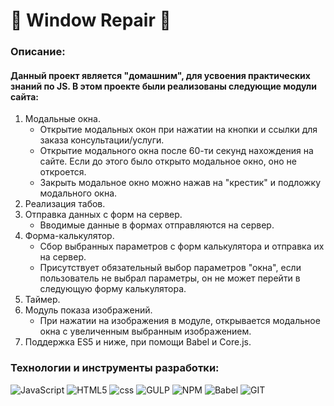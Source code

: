 # :hammer: Window Repair :wrench:
### Описание:
#### Данный проект является "домашним", для усвоения практических знаний по JS. В этом проекте были реализованы следующие модули сайта: 
 1. Модальные окна.
     - Открытие модальных окон при нажатии на кнопки и ссылки для заказа консультации/услуги.
     - Открытие модального окна после 60-ти секунд нахождения на сайте. Если до этого было открыто модальное окно, оно не откроется.  
     - Закрыть модальное окно можно нажав на "крестик" и подложку модального окна.
 2. Реализация табов. 
 3. Отправка данных с форм на сервер. 
     - Вводимые данные в формах отправляются на сервер.
 4. Форма-калькулятор. 
     - Сбор выбранных параметров с форм калькулятора и отправка их на сервер.
     - Присутствует обязательный выбор параметров "окна", если пользователь не выбрал параметры, он не может перейти в следующую форму калькулятора.
 5. Таймер. 
 6. Модуль показа изображений.
     - При нажатии на изображения в модуле, открывается модальное окна с увеличенным  выбранным изображением. 
 7. Поддержка ES5 и ниже, при помощи Babel и Core.js.
 ### Технологии и инструменты разработки:
![JavaScript](https://img.shields.io/badge/JavaScript-090909?style=for-the-badge&logo=javascript)
![HTML5](https://img.shields.io/badge/HTML5-090909?style=for-the-badge&logo=html5)
![css](https://img.shields.io/badge/CSS-090909?style=for-the-badge&logo=css3)
![GULP](https://img.shields.io/badge/GULP-090909?style=for-the-badge&logo=GULP)
![NPM](https://img.shields.io/badge/NPM-090909?style=for-the-badge&logo=NPM)
![Babel](https://img.shields.io/badge/Babel-090909?style=for-the-badge&logo=Babel)
![GIT](https://img.shields.io/badge/GIT-090909?style=for-the-badge&logo=GIT)

